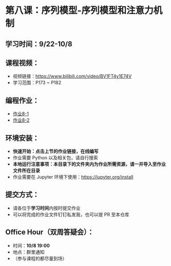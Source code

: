 # 第八课：序列模型-序列模型和注意力机制

## 学习时间：9/22-10/8

## 课程视频：
- 视频链接：https://www.bilibili.com/video/BV1FT4y1E74V
- 学习范围：P173 ~ P182

## 编程作业：
- [作业8-1](https://mybinder.org/v2/gh/swowk/DL-NLP-LLM-L1/95d05b73f99a83a71bea9c6350d38bf3cd90f1d1?urlpath=lab%2Ftree%2F7.%E5%BA%8F%E5%88%97%E6%A8%A1%E5%9E%8B-%E8%87%AA%E7%84%B6%E8%AF%AD%E8%A8%80%E5%A4%84%E7%90%86%E4%B8%8E%E8%AF%8D%E5%B5%8C%E5%85%A5%2FEmojify1%2FEmojify-v2.ipynb)
- [作业8-2](https://mybinder.org/v2/gh/swowk/DL-NLP-LLM-L1/95d05b73f99a83a71bea9c6350d38bf3cd90f1d1?urlpath=lab%2Ftree%2F7.%E5%BA%8F%E5%88%97%E6%A8%A1%E5%9E%8B-%E8%87%AA%E7%84%B6%E8%AF%AD%E8%A8%80%E5%A4%84%E7%90%86%E4%B8%8E%E8%AF%8D%E5%B5%8C%E5%85%A5%2FWord%20Vector%20Representation1%2FOperations%20on%20word%20vectors-v2.ipynb)
## 环境安装：
- **快速开始：点击上节的作业链接，在线编写**
- 作业需要 Python 以及相关包，请自行搜索
- **本地运行注意事项：本目录下的文件夹内为作业所需资源，请一并导入至作业文件所在目录**
- 作业需要在 Jupyter 环境下使用：https://jupyter.org/install

## 提交方式：
- 请各位于**学习时间**内按时提交作业
- 可以将完成的作业文件钉钉私发我，也可以提 PR 至本仓库

## Office Hour（双周答疑会）：
- 时间：**10/8 19:00**
- 地点：群里通知
- （参与课程的都尽量到场）

